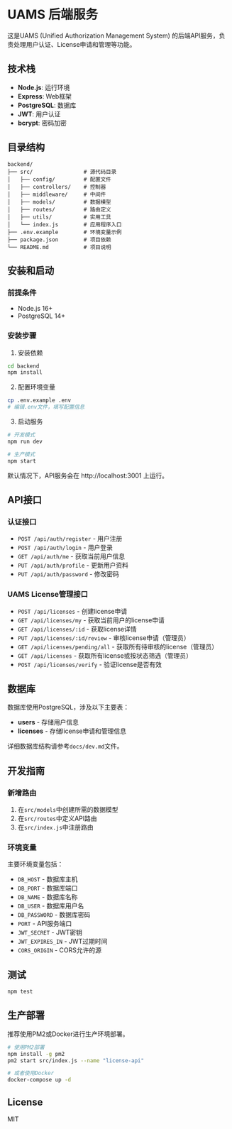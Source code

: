 # UAMS 后端服务

这是UAMS (Unified Authorization Management System) 的后端API服务，负责处理用户认证、License申请和管理等功能。

## 技术栈

- **Node.js**: 运行环境
- **Express**: Web框架
- **PostgreSQL**: 数据库
- **JWT**: 用户认证
- **bcrypt**: 密码加密

## 目录结构

```
backend/
├── src/                # 源代码目录
│   ├── config/         # 配置文件
│   ├── controllers/    # 控制器
│   ├── middleware/     # 中间件
│   ├── models/         # 数据模型
│   ├── routes/         # 路由定义
│   ├── utils/          # 实用工具
│   └── index.js        # 应用程序入口
├── .env.example        # 环境变量示例
├── package.json        # 项目依赖
└── README.md           # 项目说明
```

## 安装和启动

### 前提条件

- Node.js 16+ 
- PostgreSQL 14+

### 安装步骤

1. 安装依赖
```bash
cd backend
npm install
```

2. 配置环境变量
```bash
cp .env.example .env
# 编辑.env文件，填写配置信息
```

3. 启动服务
```bash
# 开发模式
npm run dev

# 生产模式
npm start
```

默认情况下，API服务会在 http://localhost:3001 上运行。

## API接口

### 认证接口

- `POST /api/auth/register` - 用户注册
- `POST /api/auth/login` - 用户登录
- `GET /api/auth/me` - 获取当前用户信息
- `PUT /api/auth/profile` - 更新用户资料
- `PUT /api/auth/password` - 修改密码

### UAMS License管理接口

- `POST /api/licenses` - 创建license申请
- `GET /api/licenses/my` - 获取当前用户的license申请
- `GET /api/licenses/:id` - 获取license详情
- `PUT /api/licenses/:id/review` - 审核license申请（管理员）
- `GET /api/licenses/pending/all` - 获取所有待审核的license（管理员）
- `GET /api/licenses` - 获取所有license或按状态筛选（管理员）
- `POST /api/licenses/verify` - 验证license是否有效

## 数据库

数据库使用PostgreSQL，涉及以下主要表：

- **users** - 存储用户信息
- **licenses** - 存储license申请和管理信息

详细数据库结构请参考`docs/dev.md`文件。

## 开发指南

### 新增路由

1. 在`src/models`中创建所需的数据模型
2. 在`src/routes`中定义API路由
3. 在`src/index.js`中注册路由

### 环境变量

主要环境变量包括：

- `DB_HOST` - 数据库主机
- `DB_PORT` - 数据库端口
- `DB_NAME` - 数据库名称
- `DB_USER` - 数据库用户名
- `DB_PASSWORD` - 数据库密码
- `PORT` - API服务端口
- `JWT_SECRET` - JWT密钥
- `JWT_EXPIRES_IN` - JWT过期时间
- `CORS_ORIGIN` - CORS允许的源

## 测试

```bash
npm test
```

## 生产部署

推荐使用PM2或Docker进行生产环境部署。

```bash
# 使用PM2部署
npm install -g pm2
pm2 start src/index.js --name "license-api"

# 或者使用Docker
docker-compose up -d
```

## License

MIT
